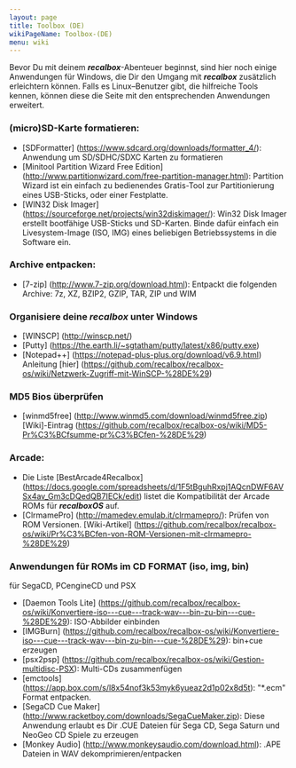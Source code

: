 ```yaml
---
layout: page
title: Toolbox (DE)
wikiPageName: Toolbox-(DE)
menu: wiki
---
```


Bevor Du mit deinem **_recalbox_**-Abenteuer beginnst, sind hier noch einige Anwendungen für Windows, die Dir den Umgang mit **_recalbox_** zusätzlich erleichtern können.
Falls es Linux–Benutzer gibt, die hilfreiche Tools kennen, können diese die Seite mit den entsprechenden Anwendungen erweitert.   

### (micro)SD-Karte formatieren: 
* [SDFormatter] (https://www.sdcard.org/downloads/formatter_4/): Anwendung um SD/SDHC/SDXC Karten zu formatieren
* [Minitool Partition Wizard Free Edition] (http://www.partitionwizard.com/free-partition-manager.html): Partition Wizard ist ein einfach zu bedienendes Gratis-Tool zur Partitionierung eines USB-Sticks, oder einer Festplatte.
* [WIN32 Disk Imager] (https://sourceforge.net/projects/win32diskimager/): Win32 Disk Imager erstellt bootfähige USB-Sticks und SD-Karten. Binde dafür einfach ein Livesystem-Image (ISO, IMG) eines beliebigen Betriebssystems in die Software ein.
    
### Archive entpacken:   
* [7-zip] (http://www.7-zip.org/download.html): Entpackt die folgenden Archive: 7z, XZ, BZIP2, GZIP, TAR, ZIP und WIM
    
### Organisiere deine **_recalbox_** unter Windows    
* [WINSCP] (http://winscp.net/)     
* [Putty] (https://the.earth.li/~sgtatham/putty/latest/x86/putty.exe)  
* [Notepad++] (https://notepad-plus-plus.org/download/v6.9.html)    
Anleitung [hier] (https://github.com/recalbox/recalbox-os/wiki/Netzwerk-Zugriff-mit-WinSCP-%28DE%29)

### MD5 Bios überprüfen   
* [winmd5free] (http://www.winmd5.com/download/winmd5free.zip) [Wiki]-Eintrag (https://github.com/recalbox/recalbox-os/wiki/MD5-Pr%C3%BCfsumme-pr%C3%BCfen-%28DE%29)
    
### Arcade:
* Die Liste [BestArcade4Recalbox] (https://docs.google.com/spreadsheets/d/1F5tBguhRxpj1AQcnDWF6AVSx4av_Gm3cDQedQB7IECk/edit)
listet die Kompatibilität der Arcade ROMs für **_recalboxOS_** auf.
* [ClrmamePro] (http://mamedev.emulab.it/clrmamepro/): Prüfen von ROM Versionen. [Wiki-Artikel] (https://github.com/recalbox/recalbox-os/wiki/Pr%C3%BCfen-von-ROM-Versionen-mit-clrmamepro-%28DE%29)  
    
### Anwendungen für ROMs im CD FORMAT (iso, img, bin)   
für SegaCD, PCengineCD und PSX   

* [Daemon Tools Lite] (https://github.com/recalbox/recalbox-os/wiki/Konvertiere-iso---cue---track-wav---bin-zu-bin---cue-%28DE%29): ISO-Abbilder einbinden   
* [IMGBurn] (https://github.com/recalbox/recalbox-os/wiki/Konvertiere-iso---cue---track-wav---bin-zu-bin---cue-%28DE%29): bin+cue erzeugen   
* [psx2psp] (https://github.com/recalbox/recalbox-os/wiki/Gestion-multidisc-PSX): Multi-CDs zusammenfügen   
* [emctools] (https://app.box.com/s/l8x54nof3k53myk6yueaz2d1p02x8d5t): "*.ecm" Format entpacken.
* [SegaCD Cue Maker] (http://www.racketboy.com/downloads/SegaCueMaker.zip): Diese Anwendung erlaubt es Dir .CUE Dateien für Sega CD, Sega Saturn und NeoGeo CD Spiele zu erzeugen 
* [Monkey Audio] (http://www.monkeysaudio.com/download.html): .APE Dateien in WAV dekomprimieren/entpacken
